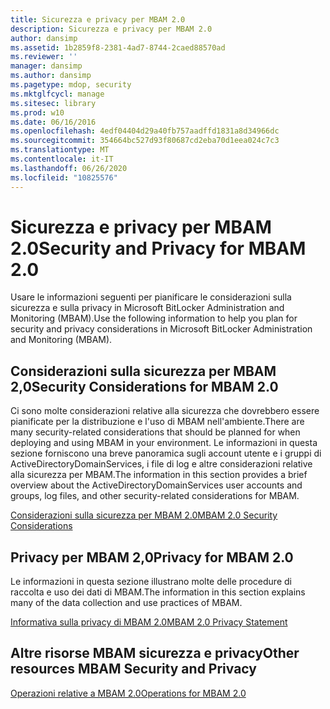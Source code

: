 ```yaml
---
title: Sicurezza e privacy per MBAM 2.0
description: Sicurezza e privacy per MBAM 2.0
author: dansimp
ms.assetid: 1b2859f8-2381-4ad7-8744-2caed88570ad
ms.reviewer: ''
manager: dansimp
ms.author: dansimp
ms.pagetype: mdop, security
ms.mktglfcycl: manage
ms.sitesec: library
ms.prod: w10
ms.date: 06/16/2016
ms.openlocfilehash: 4edf04404d29a40fb757aadffd1831a8d34966dc
ms.sourcegitcommit: 354664bc527d93f80687cd2eba70d1eea024c7c3
ms.translationtype: MT
ms.contentlocale: it-IT
ms.lasthandoff: 06/26/2020
ms.locfileid: "10825576"
---
```

# <span data-ttu-id="9fbe5-103">Sicurezza e privacy per MBAM 2.0</span><span class="sxs-lookup"><span data-stu-id="9fbe5-103">Security and Privacy for MBAM 2.0</span></span>


<span data-ttu-id="9fbe5-104">Usare le informazioni seguenti per pianificare le considerazioni sulla sicurezza e sulla privacy in Microsoft BitLocker Administration and Monitoring (MBAM).</span><span class="sxs-lookup"><span data-stu-id="9fbe5-104">Use the following information to help you plan for security and privacy considerations in Microsoft BitLocker Administration and Monitoring (MBAM).</span></span>

## <span data-ttu-id="9fbe5-105">Considerazioni sulla sicurezza per MBAM 2,0</span><span class="sxs-lookup"><span data-stu-id="9fbe5-105">Security Considerations for MBAM 2.0</span></span>


<span data-ttu-id="9fbe5-106">Ci sono molte considerazioni relative alla sicurezza che dovrebbero essere pianificate per la distribuzione e l'uso di MBAM nell'ambiente.</span><span class="sxs-lookup"><span data-stu-id="9fbe5-106">There are many security-related considerations that should be planned for when deploying and using MBAM in your environment.</span></span> <span data-ttu-id="9fbe5-107">Le informazioni in questa sezione forniscono una breve panoramica sugli account utente e i gruppi di ActiveDirectoryDomainServices, i file di log e altre considerazioni relative alla sicurezza per MBAM.</span><span class="sxs-lookup"><span data-stu-id="9fbe5-107">The information in this section provides a brief overview about the ActiveDirectoryDomainServices user accounts and groups, log files, and other security-related considerations for MBAM.</span></span>

[<span data-ttu-id="9fbe5-108">Considerazioni sulla sicurezza per MBAM 2.0</span><span class="sxs-lookup"><span data-stu-id="9fbe5-108">MBAM 2.0 Security Considerations</span></span>](mbam-20-security-considerations-mbam-2.md)

## <span data-ttu-id="9fbe5-109">Privacy per MBAM 2,0</span><span class="sxs-lookup"><span data-stu-id="9fbe5-109">Privacy for MBAM 2.0</span></span>


<span data-ttu-id="9fbe5-110">Le informazioni in questa sezione illustrano molte delle procedure di raccolta e uso dei dati di MBAM.</span><span class="sxs-lookup"><span data-stu-id="9fbe5-110">The information in this section explains many of the data collection and use practices of MBAM.</span></span>

[<span data-ttu-id="9fbe5-111">Informativa sulla privacy di MBAM 2.0</span><span class="sxs-lookup"><span data-stu-id="9fbe5-111">MBAM 2.0 Privacy Statement</span></span>](mbam-20-privacy-statement-mbam-2.md)

## <span data-ttu-id="9fbe5-112">Altre risorse MBAM sicurezza e privacy</span><span class="sxs-lookup"><span data-stu-id="9fbe5-112">Other resources MBAM Security and Privacy</span></span>


[<span data-ttu-id="9fbe5-113">Operazioni relative a MBAM 2.0</span><span class="sxs-lookup"><span data-stu-id="9fbe5-113">Operations for MBAM 2.0</span></span>](operations-for-mbam-20-mbam-2.md)

 

 





